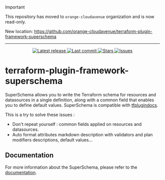 > [!IMPORTANT]
> This repository has moved to `orange-cloudavenue` organization and is now read-only.
> 
> New location: https://github.com/orange-cloudavenue/terraform-plugin-framework-superschema

---

<div align="center">
    <a href="https://github.com/FrangipaneTeam/terraform-plugin-framework-superschema/releases/latest">
      <img alt="Latest release" src="https://img.shields.io/github/v/release/FrangipaneTeam/terraform-plugin-framework-superschema?style=for-the-badge&logo=starship&color=C9CBFF&logoColor=D9E0EE&labelColor=302D41&include_prerelease&sort=semver" />
    </a>
    <a href="https://github.com/FrangipaneTeam/terraform-plugin-framework-superschema/pulse">
      <img alt="Last commit" src="https://img.shields.io/github/last-commit/FrangipaneTeam/terraform-plugin-framework-superschema?style=for-the-badge&logo=starship&color=8bd5ca&logoColor=D9E0EE&labelColor=302D41"/>
    </a>
    <a href="https://github.com/FrangipaneTeam/terraform-plugin-framework-superschema/stargazers">
      <img alt="Stars" src="https://img.shields.io/github/stars/FrangipaneTeam/terraform-plugin-framework-superschema?style=for-the-badge&logo=starship&color=c69ff5&logoColor=D9E0EE&labelColor=302D41" />
    </a>
    <a href="https://github.com/FrangipaneTeam/terraform-plugin-framework-superschema/issues">
      <img alt="Issues" src="https://img.shields.io/github/issues/FrangipaneTeam/terraform-plugin-framework-superschema?style=for-the-badge&logo=bilibili&color=F5E0DC&logoColor=D9E0EE&labelColor=302D41" />
    </a>
</div>

# terraform-plugin-framework-superschema

SuperSchema allows you to write the Terraform schema for resources and datasources in a single definition, along with a common field that enables you to define default values. SuperSchema is compatible with [tfplugindocs](https://github.com/hashicorp/terraform-plugin-docs/cmd/tfplugindocs).

This is a try to solve these issues :

* Don't repeat yourself : common fields applied on resources and datasources.
* Auto format attributes markdown description with validators and plan modifiers descriptions, default values...

## Documentation

For more information about the SuperSchema, please refer to the [documentation](https://github.frangipane.io/terraform/superschema/why).
